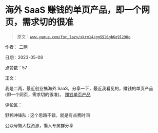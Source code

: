 # 海外 SaaS 赚钱的单页产品，即一个网页，需求切的很准

> 原文：[`www.yuque.com/for_lazy/xkrm14/gg55l6gb6q9l290o`](https://www.yuque.com/for_lazy/xkrm14/gg55l6gb6q9l290o)



作者： 二两



日期：2023-05-08



点赞数：57



正文：



我是二两，最近创业搞海外 SaaS，分享一下，最近我看见的，赚钱的单页产品(即一个网页，需求切的很准)。 [赚钱单页产品](https://mp.weixin.qq.com/s/2KyLnb-XVOooZnRhu57vxA)



评论区：



野鸭冲锋队 : 这个思路不错，就是有点费时间



公众号懒人找资源，懒人专属群分享

